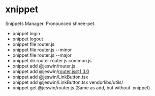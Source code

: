 # xnippet
Snippets Manager. Pronounced shnee-pet.

- xnippet login
- xnippet logout
- xnippet file router.js
- xnippet file router.js --minor
- xnippet file router.js --major
- xnippet dir router router.js common.js
- xnippet add @jeswin/router.js
- xnippet add @jeswin/router.js@1.3.0
- xnippet add @jeswin/LinkButton.tsx
- xnippet add @jeswin/LinkButton.tsx vendorlibs/utils/
- xnippet get @jeswin/router.js (Same as add, but without .xnippet)

